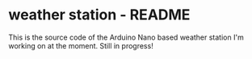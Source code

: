 # weather station - README

This is the source code of the Arduino Nano based weather station
I'm working on at the moment. Still in progress!
